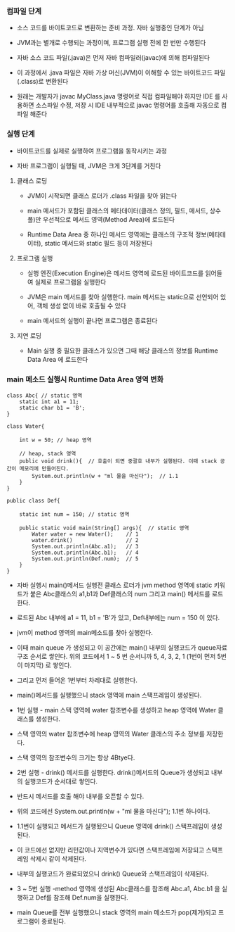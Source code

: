 ### 컴파일 단계

* 소스 코드를 바이트코드로 변환하는 준비 과정. 자바 실행중인 단계가 아님

* JVM과는 별개로 수행되는 과정이며, 프로그램 실행 전에 한 번만 수행된다

* 자바 소스 코드 파일(.java)은 먼저 자바 컴파일러(javac)에 의해 컴파일된다

* 이 과정에서 .java 파일은 자바 가상 머신(JVM)이 이해할 수 있는 바이트코드 파일(.class)로 변환된다

* 원래는 개발자가 javac MyClass.java 명령어로 직접 컴파일해야 하지만 IDE 를 사용하면 소스파일 수정, 저장 시 IDE 내부적으로 javac 명령어를 호출해 자동으로 컴파일 해준다 

### 실행 단계

* 바이트코드를 실제로 실행하여 프로그램을 동작시키는 과정

* 자바 프로그램이 실행될 때, JVM은 크게 3단계를 거친다

1. 클래스 로딩

    - JVM이 시작되면 클래스 로더가 .class 파일을 찾아 읽는다

    - main 메서드가 포함된 클래스의 메타데이터(클래스 정의, 필드, 메서드, 상수 풀)만 우선적으로 메서드 영역(Method Area)에 로드된다

    - Runtime Data Area 중 하나인 메서드 영역에는 클래스의 구조적 정보(메타데이터), static 메서드와 static 필드 등이 저장된다


2. 프로그램 실행

    - 실행 엔진(Execution Engine)은 메서드 영역에 로드된 바이트코드를 읽어들여 실제로 프로그램을 실행한다
      
    - JVM은 main 메서드를 찾아 실행한다. main 메서드는 static으로 선언되어 있어, 객체 생성 없이 바로 호출될 수 있다
      
    - main 메서드의 실행이 끝나면 프로그램은 종료된다


3. 지연 로딩

    - Main 실행 중 필요한 클래스가 있으면 그때 해당 클래스의 정보를 Runtime Data Area 에 로드한다


### main 메소드 실행시 Runtime Data Area 영역 변화

```
class Abc{ // static 영역
    static int a1 = 11;
    static char b1 = 'B';
}

class Water{
    
    int w = 50; // heap 영역

    // heap, stack 영역
    public void drink(){  // 호출이 되면 중괄호 내부가 실행된다. 이때 stack 공간이 메모리에 만들어진다.
        System.out.println(w + "ml 물을 마신다");  // 1.1
    }
}

public class Def{

    static int num = 150; // static 영역

    public static void main(String[] args){  // static 영역
        Water water = new Water();    // 1
        water.drink()                 // 2
        System.out.println(Abc.a1);   // 3
        System.out.println(Abc.b1);   // 4
        System.out.println(Def.num);  // 5
    }
}
```

* 자바 실행시 main()메서드 실행전 클래스 로더가 jvm method 영역에 static 키워드가 붙은 Abc클래스의 a1,b1과 Def클래스의 num 그리고 main() 메서드를 로드한다.

* 로드된 Abc 내부에 a1 = 11, b1 = 'B'가 있고, Def내부에는 num = 150 이 있다.

* jvm이 method 영역의 main메소드를 찾아 실행한다.

* 이때 main queue 가 생성되고 이 공간에는 main() 내부의 실행코드가 queue자료구조 순서로 쌓인다. 위의 코드에서 1 ~ 5 번 순서니까 5, 4, 3, 2, 1 (1번이 먼저 5번이 마지막) 로 쌓인다.

* 그리고 먼저 들어온 1번부터 차레대로 실행한다.

* main()메서드를 실행했으니 stack 영역에 main 스택프레임이 생성된다.

* 1번 실행 - main 스택 영역에 water 참조변수를 생성하고 heap 영역에 Water 클래스를 생성한다.

* 스택 영역의 water 참조변수에 heap 영역의 Water 클래스의 주소 정보를 저장한다.

* 스택 영역의 참조변수의 크기는 항상 4Btye다.

* 2번 실행 - drink() 메서드를 실행한다. drink()메서드의 Queue가 생성되고 내부의 실행코드가 순서대로 쌓인다. 

* 반드시 메서드를 호출 해야 내부를 오픈할 수 있다.

* 위의 코드에선 System.out.println(w + "ml 물을 마신다"); 1.1번 하나이다.

* 1.1번이 실행되고 메서드가 실행됬으니 Queue 영역에 drink() 스택프레임이 생성된다.

* 이 코드에선 없지만 리턴값이나 지역변수가 있다면 스택프레임에 저장되고 스택프레임 삭제시 같이 삭제된다.

* 내부의 실행코드가 완료되었으니 drink() Queue와 스택프레임이 삭제된다. 

* 3 ~ 5번 실행 -method 영역에 생성된 Abc클래스를 참조해 Abc.a1, Abc.b1 을 실행하고 Def를 참조해 Def.num을 실행한다.

* main Queue를 전부 실행했으니 stack 영역의 main 메소드가 pop(제거)되고 프로그램이 종료된다.
